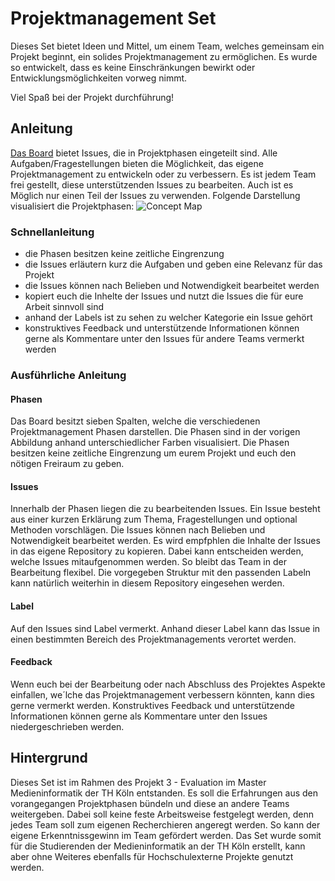 # Projektmanagement Set

Dieses Set bietet Ideen und Mittel, um einem Team, welches gemeinsam ein Projekt beginnt, ein solides Projektmanagement zu ermöglichen. Es wurde so entwickelt, dass es keine Einschränkungen bewirkt oder Entwicklungsmöglichkeiten vorweg nimmt. 

Viel Spaß bei der Projekt durchführung!


## Anleitung

[Das Board](https://github.com/annasubach/WTW-Projektmanagment-Test/projects/1) bietet Issues, die in Projektphasen eingeteilt sind. Alle Aufgaben/Fragestellungen bieten die Möglichkeit, das eigene Projektmanagement zu entwickeln oder zu verbessern. Es ist jedem Team frei gestellt, diese unterstützenden Issues zu bearbeiten. Auch ist es Möglich nur einen Teil der Issues zu verwenden. Folgende Darstellung visualisiert die Projektphasen:
![Concept Map](https://github.com/annasubach/WTW-Projektmanagment-Test/blob/main/Concept%20Map%20PM.jpg) 

### Schnellanleitung

- die Phasen besitzen keine zeitliche Eingrenzung
- die Issues erläutern kurz die Aufgaben und geben eine Relevanz für das Projekt
- die Issues können nach Belieben und Notwendigkeit bearbeitet werden
- kopiert euch die Inhelte der Issues und nutzt die Issues die für eure Arbeit sinnvoll sind
- anhand der Labels ist zu sehen zu welcher Kategorie ein Issue gehört
- konstruktives Feedback und unterstützende Informationen können gerne als Kommentare unter den Issues für andere Teams vermerkt werden


### Ausführliche Anleitung

#### Phasen
Das Board besitzt sieben Spalten, welche die verschiedenen Projektmanagement Phasen darstellen. Die Phasen sind in der vorigen Abbildung anhand unterschiedlicher Farben visualisiert.
Die Phasen besitzen keine zeitliche Eingrenzung um eurem Projekt und euch den nötigen Freiraum zu geben.

#### Issues
Innerhalb der Phasen liegen die zu bearbeitenden Issues. Ein Issue besteht aus einer kurzen Erklärung zum Thema, Fragestellungen und optional Methoden vorschlägen. Die Issues können nach Belieben und Notwendigkeit bearbeitet werden. Es wird empfphlen die Inhalte der Issues in das eigene Repository zu kopieren. Dabei kann entscheiden werden, welche Issues mitaufgenommen werden. So bleibt das Team in der Bearbeitung flexibel. Die vorgegeben Struktur mit den passenden Labeln kann natürlich weiterhin in diesem Repository eingesehen werden.

#### Label
Auf den Issues sind Label vermerkt. Anhand dieser Label kann das Issue in einen bestimmten Bereich des Projektmanagements verortet werden.

#### Feedback
Wenn euch bei der Bearbeitung oder nach Abschluss des Projektes Aspekte einfallen, we´lche das Projektmanagement verbessern könnten, kann dies gerne vermerkt werden. Konstruktives Feedback und unterstützende Informationen können gerne als Kommentare unter den Issues niedergeschrieben werden.

## Hintergrund

Dieses Set ist im Rahmen des Projekt 3 - Evaluation im Master Medieninformatik der TH Köln entstanden. Es soll die Erfahrungen aus den vorangegangen Projektphasen bündeln und diese an andere Teams weitergeben. Dabei soll keine feste Arbeitsweise festgelegt werden, denn jedes Team soll zum eigenen Recherchieren angeregt werden. So kann der eigene Erkenntnissgewinn im Team gefördert werden. Das Set wurde somit für die Studierenden der Medieninformatik an der TH Köln erstellt, kann aber ohne Weiteres ebenfalls für Hochschulexterne Projekte genutzt werden.

